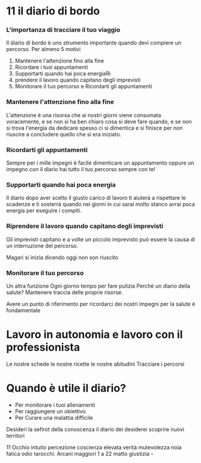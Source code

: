 # 11 il diario di bordo

### L'importanza di tracciare il tuo viaggio

Il diario di bordo è uno strumento importante quando devi compiere un percorso. 
Per almeno 5 motivi

 1. Mantenere l'attenzione fino alla fine 
 2. Ricordare i tuoi appuntamenti 
 3. Supportarti quando hai poca energiaRi
 4. prendere il lavoro quando capitano degli imprevisti
 5. Monitorare il tuo percorso e Ricordarti gli appuntamenti
 

###  Mantenere l'attenzione fino alla fine
L'attenzione è una risorsa che ai nostri giorni viene consumata voracemente, e se non si ha ben chiaro cosa si deve fare quando, e se non si trova l'energia da dedicare spesso ci si dimentica e si finisce per non riuscire a concludere quello che si era iniziato.

### Ricordarti gli appuntamenti
Sempre per i mille impegni è facile dimenticare un appuntamento oppure un impegno con il diario hai tutto il tuo percorso sempre con te!

### Supportarti quando hai poca energia
 
Il diario dopo aver scelto il giusto carico di lavoro ti aiuterà 
a rispettare le scadenze e ti sosterrà quando nei giorni in cui sarai molto stanco avrai poca energia per eseguire i compiti.

### Riprendere il lavoro quando capitano degli imprevisti
Gli imprevisti capitano e a volte un piccolo imprevisto può  essere la causa di un interruzione del percorso.

Magari si inizia dicendo oggi non son riuscito 

### Monitorare il tuo percorso



Un altra funzione
Ogni giorno tempo per fare pulizia
Perchè un diario della salute?
Mantenere traccia delle proprie risorse.

Avere un punto di riferimento per ricordarci dei nostri impegni per la salute è fondamentale

# Lavoro in autonomia e lavoro con il professionista

Le nostre schede 
le nostre ricette 
le nostre abitudini
Tracciare i percorsi


# Quando è utile il diario?


- Per monitorare i tuoi allenamenti 
- Per raggiungere un obiettivo
- Per Curare una malattia difficile




Desideri la sefirot della conoscenza il diario dei desiderei scoprire nuovi territori


11 Occhio intuito percezione coscienza elevata verità mutevolezza noia fatica odio tarocchi. Arcani maggiori 1 a 22 matto  giustizia -
<!--stackedit_data:
eyJoaXN0b3J5IjpbLTE2MTQ3MzYwLDE4MDc2MTM2NDAsNjk5MT
AwMTA1LDE5MDkxMjg1OTEsMTI4Mjg0MjIzMF19
-->